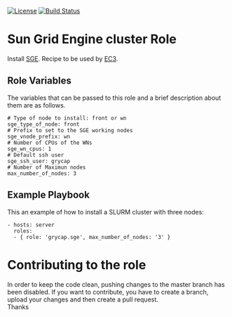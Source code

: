 [![License](https://img.shields.io/badge/license-Apache%202-blue.svg)](https://www.apache.org/licenses/LICENSE-2.0)
[![Build Status](https://travis-ci.org/grycap/ansible-role-sge.svg?branch=master)](https://travis-ci.org/grycap/ansible-role-sge)

Sun Grid Engine cluster Role
=======================

Install [SGE](https://en.wikipedia.org/wiki/Oracle_Grid_Engine).
Recipe to be used by [EC3](http://servproject.i3m.upv.es/ec3/).

Role Variables
--------------

The variables that can be passed to this role and a brief description about them are as follows.
```
# Type of node to install: front or wn
sge_type_of_node: front
# Prefix to set to the SGE working nodes
sge_vnode_prefix: wn
# Number of CPUs of the WNs
sge_wn_cpus: 1
# Default ssh user
sge_ssh_user: grycap
# Number of Maximun nodes
max_number_of_nodes: 3
```

Example Playbook
----------------

This an example of how to install a SLURM cluster with three nodes:
```
- hosts: server
  roles:
  - { role: 'grycap.sge', max_number_of_nodes: '3' }
```
Contributing to the role
========================
In order to keep the code clean, pushing changes to the master branch has been disabled. If you want to contribute, you have to create a branch, upload your changes and then create a pull request.  
Thanks
